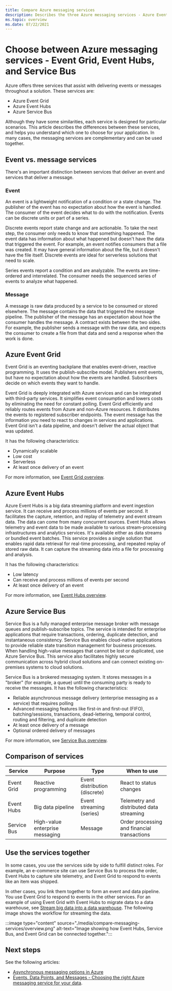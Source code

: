 ```yaml
---
title: Compare Azure messaging services
description: Describes the three Azure messaging services - Azure Event Grid, Event Hubs, and Service Bus. Recommends which service to use for different scenarios.
ms.topic: overview
ms.date: 07/22/2021
---
```


# Choose between Azure messaging services - Event Grid, Event Hubs, and Service Bus

Azure offers three services that assist with delivering events or messages throughout a solution. These services are:

- Azure Event Grid
- Azure Event Hubs
- Azure Service Bus

Although they have some similarities, each service is designed for particular scenarios. This article describes the differences between these services, and helps you understand which one to choose for your application. In many cases, the messaging services are complementary and can be used together.

## Event vs. message services
There's an important distinction between services that deliver an event and services that deliver a message.

### Event
An event is a lightweight notification of a condition or a state change. The publisher of the event has no expectation about how the event is handled. The consumer of the event decides what to do with the notification. Events can be discrete units or part of a series.

Discrete events report state change and are actionable. To take the next step, the consumer only needs to know that something happened. The event data has information about what happened but doesn't have the data that triggered the event. For example, an event notifies consumers that a file was created. It may have general information about the file, but it doesn't have the file itself. Discrete events are ideal for serverless solutions that need to scale.

Series events report a condition and are analyzable. The events are time-ordered and interrelated. The consumer needs the sequenced series of events to analyze what happened.

### Message
A message is raw data produced by a service to be consumed or stored elsewhere. The message contains the data that triggered the message pipeline. The publisher of the message has an expectation about how the consumer handles the message. A contract exists between the two sides. For example, the publisher sends a message with the raw data, and expects the consumer to create a file from that data and send a response when the work is done.


## Azure Event Grid
Event Grid is an eventing backplane that enables event-driven, reactive programming. It uses the publish-subscribe model. Publishers emit events, but have no expectation about how the events are handled. Subscribers decide on which events they want to handle.

Event Grid is deeply integrated with Azure services and can be integrated with third-party services. It simplifies event consumption and lowers costs by eliminating the need for constant polling. Event Grid efficiently and reliably routes events from Azure and non-Azure resources. It distributes the events to registered subscriber endpoints. The event message has the information you need to react to changes in services and applications. Event Grid isn't a data pipeline, and doesn't deliver the actual object that was updated.

It has the following characteristics:

- Dynamically scalable
- Low cost
- Serverless
- At least once delivery of an event

For more information, see [Event Grid overview](overview.md).

## Azure Event Hubs
Azure Event Hubs is a big data streaming platform and event ingestion service. It can receive and process millions of events per second. It facilitates the capture, retention, and replay of telemetry and event stream data. The data can come from many concurrent sources. Event Hubs allows telemetry and event data to be made available to various stream-processing infrastructures and analytics services. It's available either as data streams or bundled event batches. This service provides a single solution that enables rapid data retrieval for real-time processing, and repeated replay of stored raw data. It can capture the streaming data into a file for processing and analysis.

It has the following characteristics:

- Low latency
- Can receive and process millions of events per second
- At least once delivery of an event

For more information, see [Event Hubs overview](../event-hubs/event-hubs-about.md).

## Azure Service Bus
Service Bus is a fully managed enterprise message broker with message queues and publish-subscribe topics. The service is intended for enterprise applications that require transactions, ordering, duplicate detection, and instantaneous consistency. Service Bus enables cloud-native applications to provide reliable state transition management for business processes. When handling high-value messages that cannot be lost or duplicated, use Azure Service Bus. This service also facilitates highly secure communication across hybrid cloud solutions and can connect existing on-premises systems to cloud solutions.

Service Bus is a brokered messaging system. It stores messages in a "broker" (for example, a queue) until the consuming party is ready to receive the messages. It has the following characteristics:

- Reliable asynchronous message delivery (enterprise messaging as a service) that requires polling
- Advanced messaging features like first-in and first-out (FIFO), batching/sessions, transactions, dead-lettering, temporal control, routing and filtering, and duplicate detection
- At least once delivery of a message
- Optional ordered delivery of messages

For more information, see [Service Bus overview](../service-bus-messaging/service-bus-messaging-overview.md).

## Comparison of services

| Service | Purpose | Type | When to use |
| ------- | ------- | ---- | ----------- |
| Event Grid | Reactive programming | Event distribution (discrete) | React to status changes |
| Event Hubs | Big data pipeline | Event streaming (series) | Telemetry and distributed data streaming |
| Service Bus | High-value enterprise messaging | Message | Order processing and financial transactions |

## Use the services together
In some cases, you use the services side by side to fulfill distinct roles. For example, an e-commerce site can use Service Bus to process the order, Event Hubs to capture site telemetry, and Event Grid to respond to events like an item was shipped.

In other cases, you link them together to form an event and data pipeline. You use Event Grid to respond to events in the other services. For an example of using Event Grid with Event Hubs to migrate data to a data warehouse, see [Stream big data into a data warehouse](event-grid-event-hubs-integration.md). The following image shows the workflow for streaming the data.

:::image type="content" source="./media/compare-messaging-services/overview.png" alt-text="Image showing how Event Hubs, Service Bus, and Event Grid can be connected together.":::

## Next steps
See the following articles: 
- [Asynchronous messaging options in Azure](/azure/architecture/guide/technology-choices/messaging)
- [Events, Data Points, and Messages - Choosing the right Azure messaging service for your data](https://azure.microsoft.com/blog/events-data-points-and-messages-choosing-the-right-azure-messaging-service-for-your-data/).

